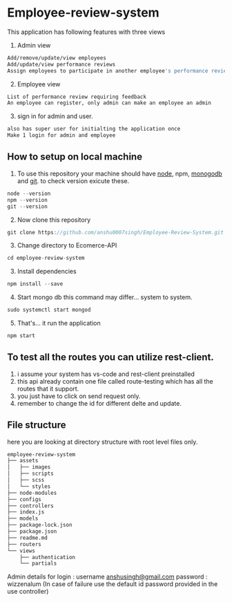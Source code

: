 # Employee-review-system
This application has following features with three views
1. Admin view
```sh
Add/remove/update/view employees
Add/update/view performance reviews
Assign employees to participate in another employee's performance review
```
2. Employee view
```sh
List of performance review requiring feedback 
An employee can register, only admin can make an employee an admin
```
3. sign in for admin and user.
```sh
also has super user for initialting the application once
Make 1 login for admin and employee
```

## How to setup on local machine
1. To use this repository your machine should have [node](https://nodejs.org/en/), npm, [monogodb](https://docs.mongodb.com/manual/installation/) and [git](https://git-scm.com/downloads). to check version exicute these.
```go
node --version
npm --version
git --version
```
2. Now clone this repository
```go
git clone https://github.com/anshu0007singh/Employee-Review-System.git
```
3. Change directory to Ecomerce-API
```go
cd employee-review-system
```

3. Install dependencies
```go
npm install --save
```
4. Start mongo db this command may differ... system to system.
```go
sudo systemctl start mongod
```
5. That's... it  run the application
```go
npm start
```
## To test all the routes you can utilize rest-client.
1. i assume your system has vs-code and rest-client preinstalled
2. this api already contain one file called route-testing which has all the routes that it support.
3. you just have to click on send request only.
4. remember to change the id for different delte and update.

## File structure
here you are looking at directory structure with root level files only.
```sh
employee-review-system
├── assets
│   ├── images
│   ├── scripts
│   ├── scss
│   └── styles
├── node-modules
├── configs
├── controllers
├── index.js
├── models
├── package-lock.json
├── package.json
├── readme.md
├── routers
└── views
    ├── authentication
    └── partials
```

Admin details for login : username anshusingh@gmail.com password : wizzenalum (In case of failure use the default id password provided in the use controller)

